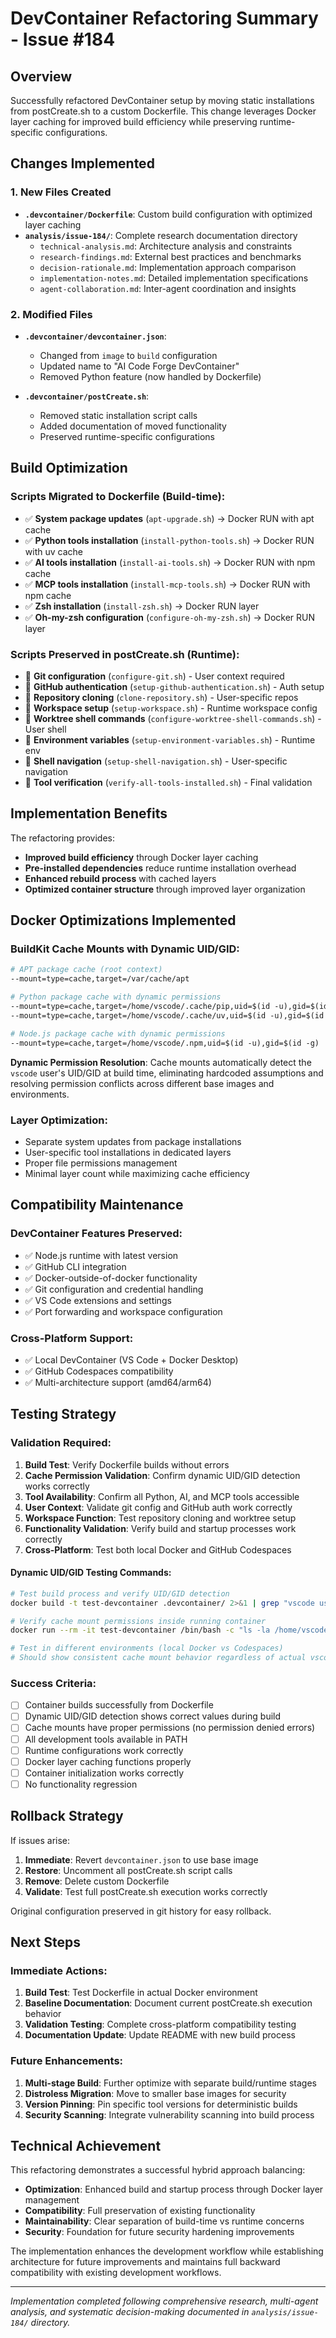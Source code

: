 # DevContainer Refactoring Summary - Issue #184

## Overview
Successfully refactored DevContainer setup by moving static installations from postCreate.sh to a custom Dockerfile. This change leverages Docker layer caching for improved build efficiency while preserving runtime-specific configurations.

## Changes Implemented

### 1. New Files Created
- **`.devcontainer/Dockerfile`**: Custom build configuration with optimized layer caching
- **`analysis/issue-184/`**: Complete research documentation directory
  - `technical-analysis.md`: Architecture analysis and constraints
  - `research-findings.md`: External best practices and benchmarks  
  - `decision-rationale.md`: Implementation approach comparison
  - `implementation-notes.md`: Detailed implementation specifications
  - `agent-collaboration.md`: Inter-agent coordination and insights

### 2. Modified Files
- **`.devcontainer/devcontainer.json`**: 
  - Changed from `image` to `build` configuration
  - Updated name to "AI Code Forge DevContainer"
  - Removed Python feature (now handled by Dockerfile)
  
- **`.devcontainer/postCreate.sh`**:
  - Removed static installation script calls
  - Added documentation of moved functionality
  - Preserved runtime-specific configurations

## Build Optimization

### Scripts Migrated to Dockerfile (Build-time):
- ✅ **System package updates** (`apt-upgrade.sh`) → Docker RUN with apt cache
- ✅ **Python tools installation** (`install-python-tools.sh`) → Docker RUN with uv cache
- ✅ **AI tools installation** (`install-ai-tools.sh`) → Docker RUN with npm cache
- ✅ **MCP tools installation** (`install-mcp-tools.sh`) → Docker RUN with npm cache  
- ✅ **Zsh installation** (`install-zsh.sh`) → Docker RUN layer
- ✅ **Oh-my-zsh configuration** (`configure-oh-my-zsh.sh`) → Docker RUN layer

### Scripts Preserved in postCreate.sh (Runtime):
- 🔄 **Git configuration** (`configure-git.sh`) - User context required
- 🔄 **GitHub authentication** (`setup-github-authentication.sh`) - Auth setup
- 🔄 **Repository cloning** (`clone-repository.sh`) - User-specific repos
- 🔄 **Workspace setup** (`setup-workspace.sh`) - Runtime workspace config
- 🔄 **Worktree shell commands** (`configure-worktree-shell-commands.sh`) - User shell
- 🔄 **Environment variables** (`setup-environment-variables.sh`) - Runtime env
- 🔄 **Shell navigation** (`setup-shell-navigation.sh`) - User-specific navigation  
- 🔄 **Tool verification** (`verify-all-tools-installed.sh`) - Final validation

## Implementation Benefits

The refactoring provides:

- **Improved build efficiency** through Docker layer caching
- **Pre-installed dependencies** reduce runtime installation overhead
- **Enhanced rebuild process** with cached layers
- **Optimized container structure** through improved layer organization

## Docker Optimizations Implemented

### BuildKit Cache Mounts with Dynamic UID/GID:
```dockerfile
# APT package cache (root context)
--mount=type=cache,target=/var/cache/apt

# Python package cache with dynamic permissions
--mount=type=cache,target=/home/vscode/.cache/pip,uid=$(id -u),gid=$(id -g)
--mount=type=cache,target=/home/vscode/.cache/uv,uid=$(id -u),gid=$(id -g)

# Node.js package cache with dynamic permissions
--mount=type=cache,target=/home/vscode/.npm,uid=$(id -u),gid=$(id -g)
```

**Dynamic Permission Resolution**: Cache mounts automatically detect the `vscode` user's UID/GID at build time, eliminating hardcoded assumptions and resolving permission conflicts across different base images and environments.

### Layer Optimization:
- Separate system updates from package installations
- User-specific tool installations in dedicated layers
- Proper file permissions management
- Minimal layer count while maximizing cache efficiency

## Compatibility Maintenance

### DevContainer Features Preserved:
- ✅ Node.js runtime with latest version
- ✅ GitHub CLI integration  
- ✅ Docker-outside-of-docker functionality
- ✅ Git configuration and credential handling
- ✅ VS Code extensions and settings
- ✅ Port forwarding and workspace configuration

### Cross-Platform Support:
- ✅ Local DevContainer (VS Code + Docker Desktop)
- ✅ GitHub Codespaces compatibility
- ✅ Multi-architecture support (amd64/arm64)

## Testing Strategy

### Validation Required:
1. **Build Test**: Verify Dockerfile builds without errors
2. **Cache Permission Validation**: Confirm dynamic UID/GID detection works correctly
3. **Tool Availability**: Confirm all Python, AI, and MCP tools accessible
4. **User Context**: Validate git config and GitHub auth work correctly  
5. **Workspace Function**: Test repository cloning and worktree setup
6. **Functionality Validation**: Verify build and startup processes work correctly
7. **Cross-Platform**: Test both local Docker and GitHub Codespaces

#### Dynamic UID/GID Testing Commands:
```bash
# Test build process and verify UID/GID detection
docker build -t test-devcontainer .devcontainer/ 2>&1 | grep "vscode user UID"

# Verify cache mount permissions inside running container
docker run --rm -it test-devcontainer /bin/bash -c "ls -la /home/vscode/.cache/"

# Test in different environments (local Docker vs Codespaces)
# Should show consistent cache mount behavior regardless of actual vscode UID
```

### Success Criteria:
- [ ] Container builds successfully from Dockerfile
- [ ] Dynamic UID/GID detection shows correct values during build
- [ ] Cache mounts have proper permissions (no permission denied errors)
- [ ] All development tools available in PATH
- [ ] Runtime configurations work correctly
- [ ] Docker layer caching functions properly
- [ ] Container initialization works correctly
- [ ] No functionality regression

## Rollback Strategy

If issues arise:
1. **Immediate**: Revert `devcontainer.json` to use base image
2. **Restore**: Uncomment all postCreate.sh script calls  
3. **Remove**: Delete custom Dockerfile
4. **Validate**: Test full postCreate.sh execution works correctly

Original configuration preserved in git history for easy rollback.

## Next Steps

### Immediate Actions:
1. **Build Test**: Test Dockerfile in actual Docker environment
2. **Baseline Documentation**: Document current postCreate.sh execution behavior
3. **Validation Testing**: Complete cross-platform compatibility testing
4. **Documentation Update**: Update README with new build process

### Future Enhancements:
1. **Multi-stage Build**: Further optimize with separate build/runtime stages
2. **Distroless Migration**: Move to smaller base images for security
3. **Version Pinning**: Pin specific tool versions for deterministic builds
4. **Security Scanning**: Integrate vulnerability scanning into build process

## Technical Achievement

This refactoring demonstrates a successful hybrid approach balancing:
- **Optimization**: Enhanced build and startup process through Docker layer management
- **Compatibility**: Full preservation of existing functionality
- **Maintainability**: Clear separation of build-time vs runtime concerns
- **Security**: Foundation for future security hardening improvements

The implementation enhances the development workflow while establishing architecture for future improvements and maintains full backward compatibility with existing development workflows.

---

*Implementation completed following comprehensive research, multi-agent analysis, and systematic decision-making documented in `analysis/issue-184/` directory.*